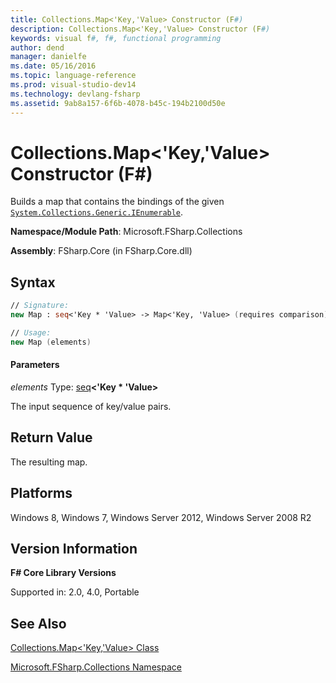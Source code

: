 ```yaml
---
title: Collections.Map<'Key,'Value> Constructor (F#)
description: Collections.Map<'Key,'Value> Constructor (F#)
keywords: visual f#, f#, functional programming
author: dend
manager: danielfe
ms.date: 05/16/2016
ms.topic: language-reference
ms.prod: visual-studio-dev14
ms.technology: devlang-fsharp
ms.assetid: 9ab8a157-6f6b-4078-b45c-194b2100d50e 
---
```


# Collections.Map<'Key,'Value> Constructor (F#)

Builds a map that contains the bindings of the given [`System.Collections.Generic.IEnumerable`](https://msdn.microsoft.com/library/9eekhta0.aspx).

**Namespace/Module Path**: Microsoft.FSharp.Collections

**Assembly**: FSharp.Core (in FSharp.Core.dll)

## Syntax

```fsharp
// Signature:
new Map : seq<'Key * 'Value> -> Map<'Key, 'Value> (requires comparison)

// Usage:
new Map (elements)
```

#### Parameters

*elements*
Type: [seq](https://msdn.microsoft.com/library/2f0c87c6-8a0d-4d33-92a6-10d1d037ce75)**&lt;'Key &#42; 'Value&gt;**

The input sequence of key/value pairs.

## Return Value

The resulting map.

## Platforms

Windows 8, Windows 7, Windows Server 2012, Windows Server 2008 R2

## Version Information

**F# Core Library Versions**

Supported in: 2.0, 4.0, Portable

## See Also

[Collections.Map&#60;'Key,'Value&#62; Class](Collections.Map%5B%27Key%2C%27Value%5D-Class-%5BFSharp%5D.md)

[Microsoft.FSharp.Collections Namespace](Microsoft.FSharp.Collections-Namespace.md)
